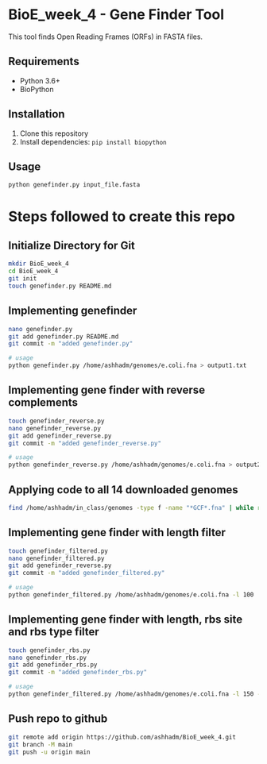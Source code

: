 # BioE_week_4 - Gene Finder Tool

This tool finds Open Reading Frames (ORFs) in FASTA files.

## Requirements
- Python 3.6+
- BioPython

## Installation
1. Clone this repository
2. Install dependencies: `pip install biopython`

## Usage
```console
python genefinder.py input_file.fasta
```

# Steps followed to create this repo

## Initialize Directory for Git

```bash
mkdir BioE_week_4
cd BioE_week_4
git init
touch genefinder.py README.md
```
## Implementing genefinder

```bash
nano genefinder.py
git add genefinder.py README.md
git commit -m "added genefinder.py"

# usage
python genefinder.py /home/ashhadm/genomes/e.coli.fna > output1.txt
```
## Implementing gene finder with reverse complements

```bash
touch genefinder_reverse.py
nano genefinder_reverse.py
git add genefinder_reverse.py 
git commit -m "added genefinder_reverse.py"

# usage
python genefinder_reverse.py /home/ashhadm/genomes/e.coli.fna > output2.txt
```
## Applying code to all 14 downloaded genomes

```bash
find /home/ashhadm/in_class/genomes -type f -name "*GCF*.fna" | while read genome; do python genefinder_reverse.py "$genome"; done > all_orfs.txt
```
## Implementing gene finder with length filter

```bash
touch genefinder_filtered.py
nano genefinder_filtered.py
git add genefinder_reverse.py 
git commit -m "added genefinder_filtered.py"

# usage
python genefinder_filtered.py /home/ashhadm/genomes/e.coli.fna -l 100
```
## Implementing gene finder with length, rbs site and rbs type filter

```bash
touch genefinder_rbs.py
nano genefinder_rbs.py
git add genefinder_rbs.py 
git commit -m "added genefinder_rbs.py"

# usage
python genefinder_filtered.py /home/ashhadm/genomes/e.coli.fna -l 150 -u 25 -r AGGAGG
```
## Push repo to github

```bash
git remote add origin https://github.com/ashhadm/BioE_week_4.git
git branch -M main
git push -u origin main
```
